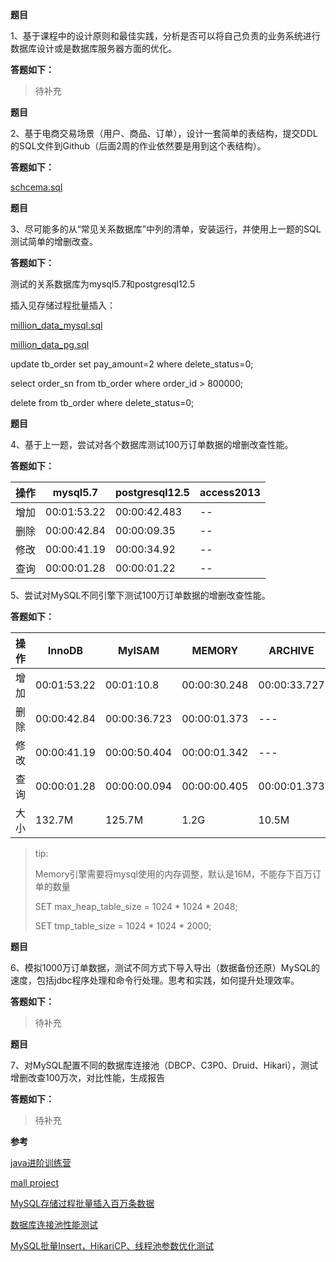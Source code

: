 **题目**

1、基于课程中的设计原则和最佳实践，分析是否可以将自己负责的业务系统进行数据库设计或是数据库服务器方面的优化。

**答题如下：**

> 待补充

**题目**

2、基于电商交易场景（用户、商品、订单），设计一套简单的表结构，提交DDL的SQL文件到Github（后面2周的作业依然要是用到这个表结构）。

**答题如下：**

[schcema.sql](https://github.com/Rookie45/JAVA-000/blob/main/Week_06/schema.sql)

**题目**

3、尽可能多的从“常见关系数据库”中列的清单，安装运行，并使用上一题的SQL测试简单的增删改查。

**答题如下：**

测试的关系数据库为mysql5.7和postgresql12.5

插入见存储过程批量插入：

[million_data_mysql.sql](https://github.com/Rookie45/JAVA-000/blob/main/Week_06/million_data_mysql.sql)

[million_data_pg.sql](https://github.com/Rookie45/JAVA-000/blob/main/Week_06/million_data_pg.sql)

update tb_order set pay_amount=2 where delete_status=0;

select order_sn from tb_order where order_id > 800000;

delete from tb_order where delete_status=0;

**题目**

4、基于上一题，尝试对各个数据库测试100万订单数据的增删改查性能。

**答题如下：**

|操作 |mysql5.7|postgresql12.5|access2013|
|  ----  | ----  | ----  | ----  |
|  增加  | 00:01:53.22 | 00:00:42.483 | -- |
|  删除  | 00:00:42.84 | 00:00:09.35 | -- |
|  修改  | 00:00:41.19 | 00:00:34.92 | -- |
|  查询  | 00:00:01.28 | 00:00:01.22 | -- |


5、尝试对MySQL不同引擎下测试100万订单数据的增删改查性能。

**答题如下：**

|操作 |InnoDB|MyISAM|MEMORY|ARCHIVE|
|  ----  | ----  | ----  | ----  | ----  |
|  增加  | 00:01:53.22 | 00:01:10.8 | 00:00:30.248 | 00:00:33.727 |
|  删除  | 00:00:42.84 | 00:00:36.723 | 00:00:01.373 | --- |
|  修改  | 00:00:41.19 | 00:00:50.404 | 00:00:01.342 | --- |
|  查询  | 00:00:01.28 | 00:00:00.094 | 00:00:00.405 | 00:00:01.373 |
|  大小  | 132.7M | 125.7M | 1.2G | 10.5M |

> tip:
>
> Memory引擎需要将mysql使用的内存调整，默认是16M，不能存下百万订单的数量
>
> SET max_heap_table_size = 1024 * 1024 * 2048;
>
> SET tmp_table_size = 1024 * 1024 * 2000;

**题目**

6、模拟1000万订单数据，测试不同方式下导入导出（数据备份还原）MySQL的速度，包括jdbc程序处理和命令行处理。思考和实践，如何提升处理效率。

**答题如下：**

> 待补充

**题目**

7、对MySQL配置不同的数据库连接池（DBCP、C3P0、Druid、Hikari），测试增删改查100万次，对比性能，生成报告  

**答题如下：**

> 待补充

**参考**

[java进阶训练营](https://u.geekbang.org/subject/java/1000579?utm_source=u_list_web&utm_medium=u_list_web&utm_term=u_list_web)

[mall project](http://www.macrozheng.com/#/database/mall_database_overview)

[MySQL存储过程批量插入百万条数据](https://cloud.tencent.com/developer/news/605176)

[数据库连接池性能测试](https://codeleading.com/article/71873965168/)

[MySQL批量Insert，HikariCP、线程池参数优化测试](https://blog.csdn.net/hylaking/article/details/87806035)
